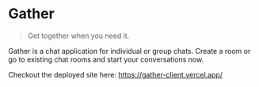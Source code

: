 # Gather

> Get together when you need it. 

Gather is a chat application for individual or group chats. Create a room or go to existing chat rooms and start your conversations now.

Checkout the deployed site here: https://gather-client.vercel.app/